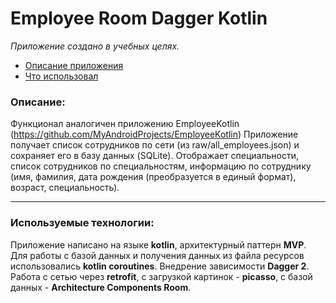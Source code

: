 # Employee Room Dagger Kotlin

*Приложение создано в учебных целях.*

* [Описание приложения](#about)
* [Что использовал](#library)

### <a name="about"></a>Описание:
Функционал аналогичен приложению EmployeeKotlin (https://github.com/MyAndroidProjects/EmployeeKotlin)
Приложение получает список сотрудников по сети (из raw/all_employees.json) и сохраняет его в базу данных (SQLite). Отображает  специальности, список сотрудников по специальностям, информацию по сотруднику (имя, фамилия, дата рождения (преобразуется в единый формат), возраст, специальность).

***
### <a name="library"></a>Используемые технологии:
Приложение написано на языке **kotlin**, архитектурный паттерн **MVP**. Для работы с базой данных и получения данных из файла ресурсов использовались **kotlin coroutines**. Внедрение зависимости **Dagger 2**. Работа с сетью через **retrofit**, с загрузкой картинок - **picasso**, с базой данных - **Architecture Components Room**.